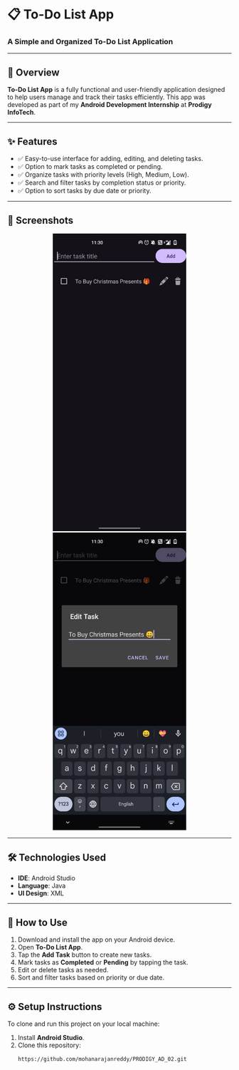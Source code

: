 # 📋 **To-Do List App**  
### A Simple and Organized To-Do List Application  

---

## 📝 **Overview**  
**To-Do List App** is a fully functional and user-friendly application designed to help users manage and track their tasks efficiently. This app was developed as part of my **Android Development Internship** at **Prodigy InfoTech**.  

---

## ✨ **Features**  
- ✅ Easy-to-use interface for adding, editing, and deleting tasks.  
- ✅ Option to mark tasks as completed or pending.  
- ✅ Organize tasks with priority levels (High, Medium, Low).  
- ✅ Search and filter tasks by completion status or priority.  
- ✅ Option to sort tasks by due date or priority.  

---

## 📸 **Screenshots**  
<p align="center">
    <img src="./image/TODO1.jpg" alt="To Do List Screenshot" width="300"/>
  <img src="./image/TODO2.jpg" alt="To Do List Screenshot" width="300"/>
</p>  

---

## 🛠️ **Technologies Used**  
- **IDE**: Android Studio  
- **Language**: Java  
- **UI Design**: XML  

---

## 🚀 **How to Use**  
1. Download and install the app on your Android device.  
2. Open **To-Do List App**.  
3. Tap the **Add Task** button to create new tasks.  
4. Mark tasks as **Completed** or **Pending** by tapping the task.  
5. Edit or delete tasks as needed.  
6. Sort and filter tasks based on priority or due date.  

---

## ⚙️ **Setup Instructions**  
To clone and run this project on your local machine:  

1. Install **Android Studio**.  
2. Clone this repository:  
   ```bash  
   https://github.com/mohanarajanreddy/PRODIGY_AD_02.git
